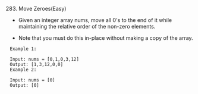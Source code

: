 283. Move Zeroes(Easy)

- Given an integer array nums, move all 0's to the end of it while maintaining the relative order of the non-zero elements.

- Note that you must do this in-place without making a copy of the array.

```
Example 1:

Input: nums = [0,1,0,3,12]
Output: [1,3,12,0,0]
Example 2:

Input: nums = [0]
Output: [0]
```
